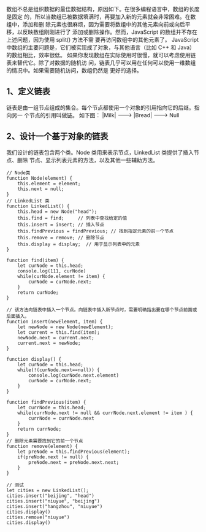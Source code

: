 数组不总是组织数据的最佳数据结构，原因如下。在很多编程语言中，数组的长度是固定 的，所以当数组已被数据填满时，再要加入新的元素就会非常困难。在数组中，添加和删 除元素也很麻烦，因为需要将数组中的其他元素向前或向后平移，以反映数组刚刚进行了 添加或删除操作。然而，JavaScript 的数组并不存在上述问题，因为使用 split() 方法不需 要再访问数组中的其他元素了。
JavaScript 中数组的主要问题是，它们被实现成了对象，与其他语言（比如 C++ 和 Java） 的数组相比，效率很低。
如果你发现数组在实际使用时很慢，就可以考虑使用链表来替代它。除了对数据的随机访 问，链表几乎可以用在任何可以使用一维数组的情况中。如果需要随机访问，数组仍然是 更好的选择。
## 1、定义链表
链表是由一组节点组成的集合。每个节点都使用一个对象的引用指向它的后继。指向另一 个节点的引用叫做链。
如下图：
|Milk| ---> |Bread| ---> Null
## 2、设计一个基于对象的链表
我们设计的链表包含两个类。Node 类用来表示节点，LinkedList 类提供了插入节点、删除 节点、显示列表元素的方法，以及其他一些辅助方法。
```
// Node类
function Node(element) {
	this.element = element;
	this.next = null;
}
// LinkedList 类
function LinkedList() {
	this.head = new Node("head");     
	this.find = find;     // 列表中查找给定的值
	this.insert = insert; // 插入节点
	this.findPrevious = findPrevious; // 找到指定元素的前一个节点
	this.remove = remove; // 删除节点
	this.display = display;  // 用于显示列表中的元素
}

function find(item) {
	let curNode = this.head;
	console.log(111, curNode)
	while(curNode.element != item) {
		curNode = curNode.next;
	}
	return curNode;
}

// 该方法向链表中插入一个节点。向链表中插入新节点时，需要明确指出要在哪个节点前面或后面插入。
function insert(newElement, item) {
	let newNode = new Node(newElement);
	let current = this.find(item);
	newNode.next = current.next;
	current.next = newNode;
}

function display() {
	let curNode = this.head;
	while(!(curNode.next==null)) {
		console.log(curNode.next.element)
		curNode = curNode.next;
	}
}

function findPrevious(item) {
	let currNode = this.head;
	while(currNode.next != null && currNode.next.element != item ) {
		currNode = currNode.next
	}
	return currNode;
}
// 删除元素需要找到它的前一个节点
function remove(element) {
	let preNode = this.findPrevious(element);
	if(preNode.next != null) {
		preNode.next = preNode.next.next;
	}
}

// 测试
let cities = new LinkedList();
cities.insert("beijing", "head")
cities.insert("niuyue", "beijing")
cities.insert("hangzhou", "niuyue")
cities.display()
cities.remove("niuyue")
cities.display()
```



